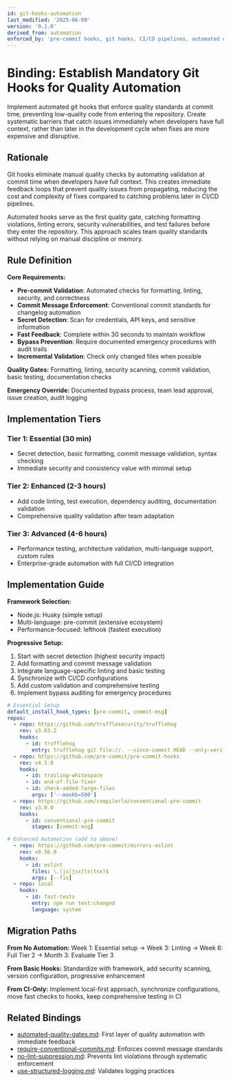 ```yaml
---
id: git-hooks-automation
last_modified: '2025-06-09'
version: '0.1.0'
derived_from: automation
enforced_by: 'pre-commit hooks, git hooks, CI/CD pipelines, automated quality gates'
---
```

# Binding: Establish Mandatory Git Hooks for Quality Automation

Implement automated git hooks that enforce quality standards at commit time, preventing low-quality code from entering the repository. Create systematic barriers that catch issues immediately when developers have full context, rather than later in the development cycle when fixes are more expensive and disruptive.

## Rationale

Git hooks eliminate manual quality checks by automating validation at commit time when developers have full context. This creates immediate feedback loops that prevent quality issues from propagating, reducing the cost and complexity of fixes compared to catching problems later in CI/CD pipelines.

Automated hooks serve as the first quality gate, catching formatting violations, linting errors, security vulnerabilities, and test failures before they enter the repository. This approach scales team quality standards without relying on manual discipline or memory.

## Rule Definition

**Core Requirements:**
- **Pre-commit Validation**: Automated checks for formatting, linting, security, and correctness
- **Commit Message Enforcement**: Conventional commit standards for changelog automation
- **Secret Detection**: Scan for credentials, API keys, and sensitive information
- **Fast Feedback**: Complete within 30 seconds to maintain workflow
- **Bypass Prevention**: Require documented emergency procedures with audit trails
- **Incremental Validation**: Check only changed files when possible

**Quality Gates:** Formatting, linting, security scanning, commit validation, basic testing, documentation checks

**Emergency Override:** Documented bypass process, team lead approval, issue creation, audit logging

## Implementation Tiers

### Tier 1: Essential (30 min)
- Secret detection, basic formatting, commit message validation, syntax checking
- Immediate security and consistency value with minimal setup

### Tier 2: Enhanced (2-3 hours)
- Add code linting, test execution, dependency auditing, documentation validation
- Comprehensive quality validation after team adaptation

### Tier 3: Advanced (4-6 hours)
- Performance testing, architecture validation, multi-language support, custom rules
- Enterprise-grade automation with full CI/CD integration

## Implementation Guide

**Framework Selection:**
- Node.js: Husky (simple setup)
- Multi-language: pre-commit (extensive ecosystem)
- Performance-focused: lefthook (fastest execution)

**Progressive Setup:**
1. Start with secret detection (highest security impact)
2. Add formatting and commit message validation
3. Integrate language-specific linting and basic testing
4. Synchronize with CI/CD configurations
5. Add custom validation and comprehensive testing
6. Implement bypass auditing for emergency procedures

```yaml
# Essential Setup
default_install_hook_types: [pre-commit, commit-msg]
repos:
  - repo: https://github.com/trufflesecurity/trufflehog
    rev: v3.63.2
    hooks:
      - id: trufflehog
        entry: trufflehog git file://. --since-commit HEAD --only-verified --fail
  - repo: https://github.com/pre-commit/pre-commit-hooks
    rev: v4.5.0
    hooks:
      - id: trailing-whitespace
      - id: end-of-file-fixer
      - id: check-added-large-files
        args: ['--maxkb=500']
  - repo: https://github.com/compilerla/conventional-pre-commit
    rev: v3.0.0
    hooks:
      - id: conventional-pre-commit
        stages: [commit-msg]

# Enhanced Automation (add to above)
  - repo: https://github.com/pre-commit/mirrors-eslint
    rev: v8.56.0
    hooks:
      - id: eslint
        files: \.(js|jsx|ts|tsx)$
        args: [--fix]
  - repo: local
    hooks:
      - id: fast-tests
        entry: npm run test:changed
        language: system
```

## Migration Paths

**From No Automation:** Week 1: Essential setup → Week 3: Linting → Week 6: Full Tier 2 → Month 3: Evaluate Tier 3

**From Basic Hooks:** Standardize with framework, add security scanning, version configuration, progressive enhancement

**From CI-Only:** Implement local-first approach, synchronize configurations, move fast checks to hooks, keep comprehensive testing in CI

## Related Bindings

- [automated-quality-gates.md](../../docs/bindings/core/automated-quality-gates.md): First layer of quality automation with immediate feedback
- [require-conventional-commits.md](../../docs/bindings/core/require-conventional-commits.md): Enforces commit message standards
- [no-lint-suppression.md](../../docs/bindings/core/no-lint-suppression.md): Prevents lint violations through systematic enforcement
- [use-structured-logging.md](../../docs/bindings/core/use-structured-logging.md): Validates logging practices
